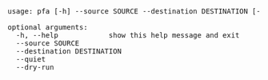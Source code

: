 <pre>
usage: pfa [-h] --source SOURCE --destination DESTINATION [--quiet] [--dry-run]

optional arguments:
  -h, --help            show this help message and exit
  --source SOURCE
  --destination DESTINATION
  --quiet
  --dry-run
</pre>